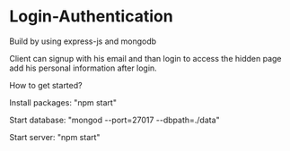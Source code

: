 # Login-Authentication
Build by using express-js and mongodb

Client can signup with his email and than login to access the hidden page add his personal information after login.

How to get started?

Install packages: "npm start"

Start database: "mongod --port=27017 --dbpath=./data"

Start server: "npm start"
